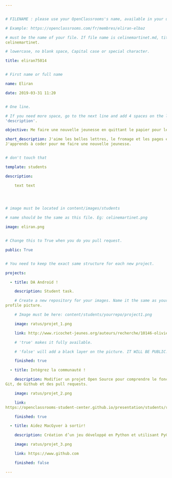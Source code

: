```yaml
---


# FILENAME : please use your OpenClassrooms's name, available in your url.

# Example: https://openclassrooms.com/fr/membres/eliran-elbaz

# must be the name of your file. If file name is celinemartinet.md, title is 
celinemartinet.

# lowercase, no blank space, Capital case or special character.

title: eliran75014


# First name or full name

name: Eliran

date: 2019-03-31 11:20


# One line.

# If you need more space, go to the next line and add 4 spaces on the left, as in 
'description'.

objective: Me faire une nouvelle jeunesse en quittant le papier pour le digital.

short_description: J'aime les belles lettres, le fromage et les pages écornées. 
J'apprends à coder pour me faire une nouvelle jeunesse.


# don't touch that

template: students

description:

    text text

    


# image must be located in content/images/students

# name should be the same as this file. Eg: celinemartinet.png

image: eliran.png


# Change this to True when you do you pull request.

public: True


# You need to keep the exact same structure for each new project.

projects:

  - title: DA Android !

    description: Student task.

    # Create a new repository for your images. Name it the same as your nickname and 
profile picture.

    # Image must be here: content/students/yourrepo/project1.png

    image: ratus/projet_1.png

    link: http://www.ricochet-jeunes.org/auteurs/recherche/10146-olivier-vogel

    # 'true' makes it fully available.

    # 'false' will add a black layer on the picture. IT WILL BE PUBLIC!

    finished: true

  - title: Intégrez la communauté !

    description: Modifier un projet Open Source pour comprendre le fonctionnement de 
Git, de Github et des pull requests. 

    image: ratus/projet_2.png

    link: 
https://openclassrooms-student-center.github.io/presentation/students/ratus.html

    finished: true

  - title: Aidez MacGyver à sortir!

    description: Création d’un jeu développé en Python et utilisant PyGame.

    image: ratus/projet_3.png

    link: https://www.github.com

    finished: false

---
```

